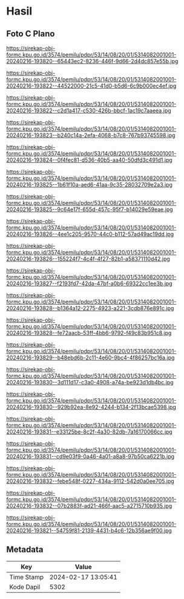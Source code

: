 # Hasil

## Foto C Plano

https://sirekap-obj-formc.kpu.go.id/3574/pemilu/pdpr/53/14/08/20/01/5314082001001-20240216-193820--65443ec2-8236-446f-9d66-2d4dc857e55b.jpg

https://sirekap-obj-formc.kpu.go.id/3574/pemilu/pdpr/53/14/08/20/01/5314082001001-20240216-193822--44522000-21c5-41d0-b5d6-6c9b000ec4ef.jpg

https://sirekap-obj-formc.kpu.go.id/3574/pemilu/pdpr/53/14/08/20/01/5314082001001-20240216-193822--c2d1a417-c530-426b-bbcf-1ac19c7aaeea.jpg

https://sirekap-obj-formc.kpu.go.id/3574/pemilu/pdpr/53/14/08/20/01/5314082001001-20240216-193823--b240c14a-2efa-4068-b7c8-767b93745598.jpg

https://sirekap-obj-formc.kpu.go.id/3574/pemilu/pdpr/53/14/08/20/01/5314082001001-20240216-193824--0f4fec81-d536-40b5-aa40-50dfd3c491d1.jpg

https://sirekap-obj-formc.kpu.go.id/3574/pemilu/pdpr/53/14/08/20/01/5314082001001-20240216-193825--1b61f10a-aed6-41aa-9c35-28032709e2a3.jpg

https://sirekap-obj-formc.kpu.go.id/3574/pemilu/pdpr/53/14/08/20/01/5314082001001-20240216-193825--9c64e17f-655d-457c-95f7-b14029e59eae.jpg

https://sirekap-obj-formc.kpu.go.id/3574/pemilu/pdpr/53/14/08/20/01/5314082001001-20240216-193826--4ee1c205-9570-44c0-b112-57ad49ac19dd.jpg

https://sirekap-obj-formc.kpu.go.id/3574/pemilu/pdpr/53/14/08/20/01/5314082001001-20240216-193826--155224f7-4c4f-4f27-82b1-a58371110d42.jpg

https://sirekap-obj-formc.kpu.go.id/3574/pemilu/pdpr/53/14/08/20/01/5314082001001-20240216-193827--f2193fd7-42da-47bf-a0b6-69322cc1ee3b.jpg

https://sirekap-obj-formc.kpu.go.id/3574/pemilu/pdpr/53/14/08/20/01/5314082001001-20240216-193828--b1364a12-2275-4923-a221-3cdb876e891c.jpg

https://sirekap-obj-formc.kpu.go.id/3574/pemilu/pdpr/53/14/08/20/01/5314082001001-20240216-193828--fe72aacb-53ff-4bb6-9792-f49c83b951c8.jpg

https://sirekap-obj-formc.kpu.go.id/3574/pemilu/pdpr/53/14/08/20/01/5314082001001-20240216-193829--b48ebd6b-2c11-4e60-9bc4-4f86257bc16a.jpg

https://sirekap-obj-formc.kpu.go.id/3574/pemilu/pdpr/53/14/08/20/01/5314082001001-20240216-193830--3d111d17-c3a0-4908-a74a-be923d1db4bc.jpg

https://sirekap-obj-formc.kpu.go.id/3574/pemilu/pdpr/53/14/08/20/01/5314082001001-20240216-193830--929b92ea-8e92-4244-b134-2f13bcae5398.jpg

https://sirekap-obj-formc.kpu.go.id/3574/pemilu/pdpr/53/14/08/20/01/5314082001001-20240216-193831--e33125be-8c2f-4a30-82db-7a16170066cc.jpg

https://sirekap-obj-formc.kpu.go.id/3574/pemilu/pdpr/53/14/08/20/01/5314082001001-20240216-193831--cd9e03f9-0a46-4a01-a8a8-97b50ca6221b.jpg

https://sirekap-obj-formc.kpu.go.id/3574/pemilu/pdpr/53/14/08/20/01/5314082001001-20240216-193832--febe548f-0227-434a-9112-542d0a0ee705.jpg

https://sirekap-obj-formc.kpu.go.id/3574/pemilu/pdpr/53/14/08/20/01/5314082001001-20240216-193832--07b2883f-ad21-466f-aac5-a2715710b935.jpg

https://sirekap-obj-formc.kpu.go.id/3574/pemilu/pdpr/53/14/08/20/01/5314082001001-20240216-193821--54759f81-2139-4431-b4c6-12b356ae9f00.jpg


## Metadata

| Key        | Value               |
| ---------- | ------------------- |
| Time Stamp | 2024-02-17 13:05:41 |
| Kode Dapil | 5302                |



